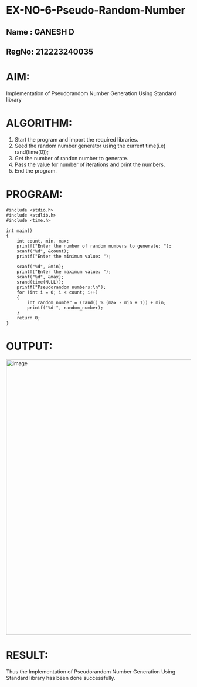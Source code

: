 # EX-NO-6-Pseudo-Random-Number

## Name : GANESH D
## RegNo: 212223240035

# AIM: 
Implementation of Pseudorandom Number Generation Using Standard library

# ALGORITHM:
1) Start the program and import the required libraries.
2) Seed the random number generator using the current time(i.e) rand(time(0));
3) Get the number of randon number to generate.
4) Pass the value for number of iterations and print the numbers.
5) End the program.


# PROGRAM:
```
#include <stdio.h>
#include <stdlib.h>
#include <time.h>

int main() 
{
    int count, min, max;
    printf("Enter the number of random numbers to generate: ");
    scanf("%d", &count);
    printf("Enter the minimum value: ");
    
    scanf("%d", &min);
    printf("Enter the maximum value: ");
    scanf("%d", &max);
    srand(time(NULL));
    printf("Pseudorandom numbers:\n");   
    for (int i = 0; i < count; i++) 
    {
        int random_number = (rand() % (max - min + 1)) + min;
        printf("%d ", random_number);
    }
    return 0;
}
```
# OUTPUT:
<img width="750" alt="image" src="https://github.com/user-attachments/assets/3e5fed5d-a0cc-49f9-8c7a-a7fe8fcf7904" />

# RESULT:
Thus the Implementation of Pseudorandom Number Generation Using Standard library has been done successfully.
